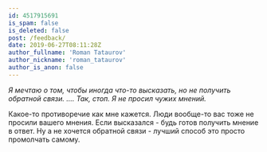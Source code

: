 ```yaml
---
id: 4517915691
is_spam: false
is_deleted: false
post: /feedback/
date: 2019-06-27T08:11:28Z
author_fullname: 'Roman Tataurov'
author_nickname: 'roman_tataurov'
author_is_anon: false
---
```


<p><i>Я мечтаю о том, чтобы иногда что-то высказать, но не получить обратной связи. .... Так, стоп. Я не просил чужих мнений. </i></p><p>Какое-то противоречие как мне кажется. Люди вообще-то вас тоже не просили вашего мнения. Если высказался - будь готов получить мнение в ответ. Ну а не хочется обратной связи - лучший способ это просто промолчать самому.</p>
